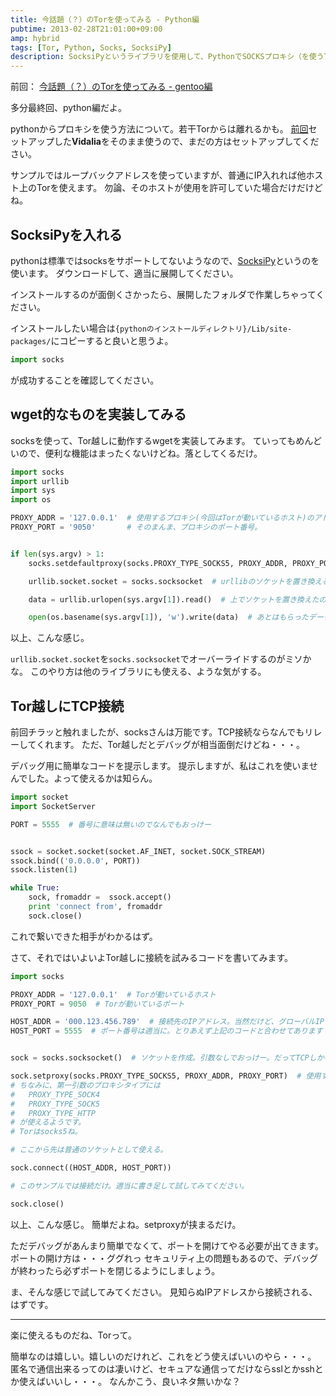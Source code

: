 ```yaml
---
title: 今話題（？）のTorを使ってみる - Python編
pubtime: 2013-02-28T21:01:00+09:00
amp: hybrid
tags: [Tor, Python, Socks, SocksiPy]
description: SocksiPyというライブラリを使用して、PythonでSOCKSプロキシ（を使うTor）を経由して通信を行なう方法です。HTTP通信と、生のTCP通信の2通りの通信方法を試しています。
---
```


<aside>

前回： [今話題（？）のTorを使ってみる - gentoo編](/blog/2013/02/use-tor-gentoo)

</aside>

多分最終回、python編だよ。

pythonからプロキシを使う方法について。若干Torからは離れるかも。
[前回](/blog/2013/02/use-tor-gentoo)セットアップした**Vidalia**をそのまま使うので、まだの方はセットアップしてください。

サンプルではループバックアドレスを使っていますが、普通にIP入れれば他ホスト上のTorを使えます。
勿論、そのホストが使用を許可していた場合だけだけどね。

<section>

# SocksiPyを入れる
pythonは標準ではsocksをサポートしてないようなので、[SocksiPy](http://socksipy.sourceforge.net/)というのを使います。
ダウンロードして、適当に展開してください。

インストールするのが面倒くさかったら、展開したフォルダで作業しちゃってください。

インストールしたい場合は`{pythonのインストールディレクトリ}/Lib/site-packages/`にコピーすると良いと思うよ。

``` python
import socks
```
が成功することを確認してください。

</section>
<section>

# wget的なものを実装してみる
socksを使って、Tor越しに動作するwgetを実装してみます。
ていってもめんどいので、便利な機能はまったくないけどね。落としてくるだけ。

``` python
import socks
import urllib
import sys
import os

PROXY_ADDR = '127.0.0.1'  # 使用するプロキシ(今回はTorが動いているホスト)のアドレス。IPアドレスじゃなくてwww.example.comみたいな形式でもおっけー。
PROXY_PORT = '9050'       # そのまんま、プロキシのポート番号。


if len(sys.argv) > 1:
    socks.setdefaultproxy(socks.PROXY_TYPE_SOCKS5, PROXY_ADDR, PROXY_PORT)  # デフォルトのプロキシを設定する

    urllib.socket.socket = socks.socksocket  # urllibのソケットを置き換える。これでurllibがsocksを使ってくれるようになる

    data = urllib.urlopen(sys.argv[1]).read()  # 上でソケットを置き換えたので、あとは普通にurllibを使える

    open(os.basename(sys.argv[1]), 'w').write(data)  # あとはもらったデータを保存するだけ
```
以上、こんな感じ。

`urllib.socket.socket`を`socks.socksocket`でオーバーライドするのがミソかな。
このやり方は他のライブラリにも使える、ような気がする。

</section>
<section>

# Tor越しにTCP接続
前回チラッと触れましたが、socksさんは万能です。TCP接続ならなんでもリレーしてくれます。
ただ、Tor越しだとデバッグが相当面倒だけどね・・・。

デバッグ用に簡単なコードを提示します。
提示しますが、私はこれを使いませんでした。よって使えるかは知らん。
``` python
import socket
import SocketServer

PORT = 5555  # 番号に意味は無いのでなんでもおっけー


ssock = socket.socket(socket.AF_INET, socket.SOCK_STREAM)
ssock.bind(('0.0.0.0', PORT))
ssock.listen(1)

while True:
    sock, fromaddr =  ssock.accept()
    print 'connect from', fromaddr
    sock.close()
```
これで繋いできた相手がわかるはず。

さて、それではいよいよTor越しに接続を試みるコードを書いてみます。
``` python
import socks

PROXY_ADDR = '127.0.0.1'  # Torが動いているホスト
PROXY_PORT = 9050  # Torが動いているポート

HOST_ADDR = '000.123.456.789'  # 接続先のIPアドレス。当然だけど、グローバルIPを使用してください。Tor越しなので。
HOST_PORT = 5555  # ポート番号は適当に。とりあえず上記のコードと合わせてあります


sock = socks.socksocket()  # ソケットを作成。引数なしでおっけー。だってTCPしかないんだもの。

sock.setproxy(socks.PROXY_TYPE_SOCKS5, PROXY_ADDR, PROXY_PORT)  # 使用するプロキシを設定。wgetの時に使ったsetdefaultproxyと同じ設定をソケット別にしている、って感じ。
# ちなみに、第一引数のプロキシタイプには
#   PROXY_TYPE_SOCK4
#   PROXY_TYPE_SOCK5
#   PROXY_TYPE_HTTP
# が使えるようです。
# Torはsocks5ね。

# ここから先は普通のソケットとして使える。

sock.connect((HOST_ADDR, HOST_PORT))

# このサンプルでは接続だけ。適当に書き足して試してみてください。

sock.close()
```
以上、こんな感じ。
簡単だよね。setproxyが挟まるだけ。

ただデバッグがあんまり簡単でなくて、ポートを開けてやる必要が出てきます。
ポートの開け方は・・・ググれっ
セキュリティ上の問題もあるので、デバッグが終わったら必ずポートを閉じるようにしましょう。

ま、そんな感じで試してみてください。
見知らぬIPアドレスから接続される、はずです。

</section>

---

楽に使えるものだね、Torって。

簡単なのは嬉しい。嬉しいのだけれど、これをどう使えばいいのやら・・・。
匿名で通信出来るってのは凄いけど、セキュアな通信ってだけならsslとかsshとか使えばいいし・・・。
なんかこう、良いネタ無いかな？
